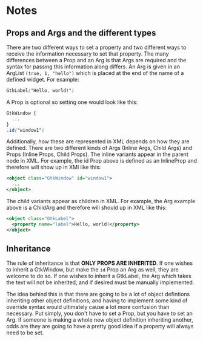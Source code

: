 # Notes

## Props and Args and the different types

There are two different ways to set a property and two different ways to receive the information necessary to set that property. The many differences between a Prop and an Arg is that Args are required and the syntax for passing this information along differs. An Arg is given in an ArgList `(true, 1, "hello")` which is placed at the end of the name of a defined widget. For example:

```scss
GtkLabel("Hello, world!")
```

A Prop is optional so setting one would look like this:

```scss
GtkWindow {
  ...
}
.id("window1")
```

Additionally, how these are represented in XML depends on how they are defined. There are two different kinds of Args (Inline Args, Child Args) and Props (Inline Props, Child Props). The inline variants appear in the parent node in XML. For example, the id Prop above is defined as an InlineProp and therefore will show up in XMl like this:

```xml
<object class="GtkWindow" id="window1">
  ...
</object>
```

The child variants appear as children in XML. For example, the Arg example above is a ChildArg and therefore will should up in XML like this:

```xml
<object class="GtkLabel">
  <property name="label">Hello, world!</property>
</object>
```

## Inheritance

The rule of inheritance is that **ONLY PROPS ARE INHERITED**. If one wishes to inherit a GtkWindow, but make the `id` Prop an Arg as well, they are welcome to do so. If one wishes to inherit a GtkLabel, the Arg which takes the text will not be inherited, and if desired must be manually implemented.

The idea behind this is that there are going to be a lot of object defintions inheriting other object definitions, and having to implement some kind of override syntax would ultimately cause a lot more confusion than necessary. Put simply, you don't have to set a Prop, but you have to set an Arg. If someone is making a whole new object definition inheriting another, odds are they are going to have a pretty good idea if a property will always need to be set.
